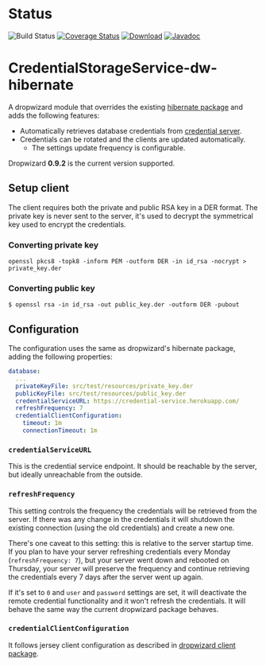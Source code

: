 # Status
![Build Status](https://codeship.com/projects/72c79650-d302-0133-dc29-6af7e052eb76/status?branch=master)
[![Coverage Status](https://coveralls.io/repos/github/mtakaki/CredentialStorageService-dw-hibernate/badge.svg?branch=master)](https://coveralls.io/github/mtakaki/CredentialStorageService-dw-hibernate?branch=master)
[![Download](https://maven-badges.herokuapp.com/maven-central/com.github.mtakaki/dropwizard-credential-storage-hibernate/badge.svg)](https://maven-badges.herokuapp.com/maven-central/com.github.mtakaki/dropwizard-credential-storage-hibernate)
[![Javadoc](https://javadoc-emblem.rhcloud.com/doc/com.github.mtakaki/CredentialStorageService-dw-hibernate/badge.svg)](http://www.javadoc.io/doc/com.github.mtakaki/CredentialStorageService-dw-hibernate)

# CredentialStorageService-dw-hibernate
A dropwizard module that overrides the existing [hibernate package](https://dropwizard.github.io/dropwizard/0.9.2/docs/manual/hibernate.html) and adds the following features:

- Automatically retrieves database credentials from [credential server](https://github.com/mtakaki/CredentialStorageService).
- Credentials can be rotated and the clients are updated automatically.
    - The settings update frequency is configurable.

Dropwizard **0.9.2** is the current version supported.

## Setup client

The client requires both the private and public RSA key in a DER format. The private key is never sent to the server, it's used to decrypt the symmetrical key used to encrypt the credentials.

### Converting private key

```
openssl pkcs8 -topk8 -inform PEM -outform DER -in id_rsa -nocrypt > private_key.der
```

### Converting public key

```
$ openssl rsa -in id_rsa -out public_key.der -outform DER -pubout
```

## Configuration

The configuration uses the same as dropwizard's hibernate package, adding the following properties:

```yaml
database:
  ...
  privateKeyFile: src/test/resources/private_key.der
  publicKeyFile: src/test/resources/public_key.der
  credentialServiceURL: https://credential-service.herokuapp.com/
  refreshFrequency: 7
  credentialClientConfiguration:
    timeout: 1m
    connectionTimeout: 1m
```

### `credentialServiceURL`

This is the credential service endpoint. It should be reachable by the server, but ideally unreachable from the outside.

### `refreshFrequency`

This setting controls the frequency the credentials will be retrieved from the server. If there was any change in the credentials it will shutdown the existing connection (using the old credentials) and create a new one.

There's one caveat to this setting: this is relative to the server startup time. If you plan to have your server refreshing credentials every Monday (`refreshFrequency: 7`), but your server went down and rebooted on Thursday, your server will preserve the frequency and continue retrieving the credentials every 7 days after the server went up again.

If it's set to `0` and `user` and `password` settings are set, it will deactivate the remote credential functionality and it won't refresh the credentials. It will behave the same way the current dropwizard package behaves.

### `credentialClientConfiguration`

It follows jersey client configuration as described in [dropwizard client package](https://dropwizard.github.io/dropwizard/0.9.2/docs/manual/client.html).